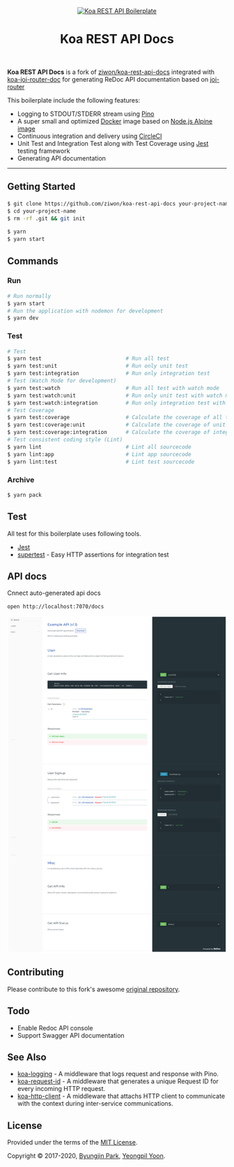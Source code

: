 <div align="center">
  <a href="https://github.com/ziwon/koa-rest-api-docs" title="Koa REST API Boilerplate">
    <img alt="Koa REST API Boilerplate" src="http://crocodillon.com/images/blog/2015/asynchronous-callbacks-in-koa--twitter.png" width="240px" />
  </a>
  <br />
  <h1>Koa REST API Docs</h1>
</div>



<br />

**Koa REST API Docs** is a fork of [ziwon/koa-rest-api-docs](https://github.com/ziwon/koa-rest-api-docs) integrated with [koa-joi-router-doc](https://github.com/chuyik/koa-joi-router-doc) for generating ReDoc API documentation based on [joi-router](https://github.com/koajs/joi-router)

This boilerplate include the following features:

- Logging to STDOUT/STDERR stream using [Pino](http://getpino.io/)
- A super small and optimized [Docker](https://www.docker.com/) image based on [Node.js Alpine image](https://hub.docker.com/_/node/)
- Continuous integration and delivery using [CircleCI](https://circleci.com/)
- Unit Test and Integration Test along with Test Coverage using [Jest](https://facebook.github.io/jest/) testing framework
- Generating API documentation

---


## Getting Started

```zsh
$ git clone https://github.com/ziwon/koa-rest-api-docs your-project-name
$ cd your-project-name
$ rm -rf .git && git init
```

```zsh
$ yarn
$ yarn start
```


## Commands

### Run

```zsh
# Run normally
$ yarn start
# Run the application with nodemon for development
$ yarn dev
```

### Test

```zsh
# Test
$ yarn test                           # Run all test
$ yarn test:unit                      # Run only unit test
$ yarn test:integration               # Run only integration test
# Test (Watch Mode for development)
$ yarn test:watch                     # Run all test with watch mode
$ yarn test:watch:unit                # Run only unit test with watch mode
$ yarn test:watch:integration         # Run only integration test with watch mode
# Test Coverage
$ yarn test:coverage                  # Calculate the coverage of all test
$ yarn test:coverage:unit             # Calculate the coverage of unit test
$ yarn test:coverage:integration      # Calculate the coverage of integration test
# Test consistent coding style (Lint)
$ yarn lint                           # Lint all sourcecode
$ yarn lint:app                       # Lint app sourcecode
$ yarn lint:test                      # Lint test sourcecode
```

### Archive

```zsh
$ yarn pack
```


## Test

All test for this boilerplate uses following tools.

- [Jest](https://github.com/facebook/jest)
- [supertest](https://github.com/visionmedia/supertest) - Easy HTTP assertions for integration test

## API docs

Cnnect auto-generated api docs

```
open http://localhost:7070/docs
```

![](docs//screencapture.png)


## Contributing

Please contribute to this fork's awesome [original repository](https://github.com/ziwon/koa-rest-api-docs).

## Todo

- Enable Redoc API console
- Support Swagger API documentation


## See Also

- [koa-logging](https://github.com/kasa-network/koa-logging) - A middleware that logs request and response with Pino.
- [koa-request-id](https://github.com/kasa-network/koa-request-id) - A middleware that generates a unique Request ID for every incoming HTTP request.
- [koa-http-client](https://github.com/kasa-network/koa-http-client) - A middleware that attachs HTTP client to communicate with the context during inter-service communications.


## License

Provided under the terms of the [MIT License](https://github.com/ziwon/koa-rest-api-docs/blob/master/LICENSE).

Copyright © 2017-2020, [Byungjin Park](http://www.ziwon.com), [Yeongpil Yoon](http://ziwon.github.com).
